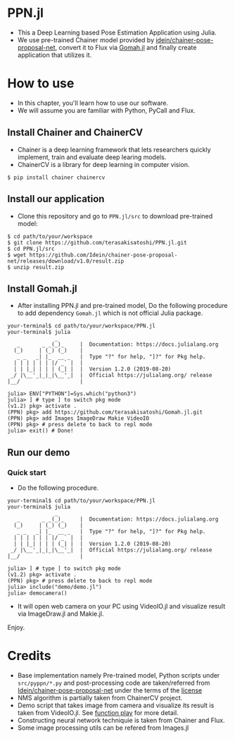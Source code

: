# PPN.jl

- This a Deep Learning based Pose Estimation Application using Julia.
- We use pre-trained Chainer model provided by [idein/chainer-pose-proposal-net](https://github.com/Idein/chainer-pose-proposal-net), convert it to Flux via [Gomah.jl](https://github.com/terasakisatoshi/Gomah.jl) and finally create application that utilizes it.

# How to use

- In this chapter, you'll learn how to use our software.
- We will assume you are familiar with Python, PyCall and Flux.


## Install Chainer and ChainerCV

- Chainer is a deep learning framework that lets researchers quickly implement, train and evaluate deep learing models.
- ChainerCV is a library for deep learning in computer vision.

```
$ pip install chainer chainercv
```

## Install our application

- Clone this repository and go to `PPN.jl/src` to download pre-trained model:

```
$ cd path/to/your/workspace
$ git clone https://github.com/terasakisatoshi/PPN.jl.git
$ cd PPN.jl/src
$ wget https://github.com/Idein/chainer-pose-proposal-net/releases/download/v1.0/result.zip
$ unzip result.zip
```

## Install Gomah.jl

- After installing PPN.jl and pre-trained model, Do the following procedure to add dependency `Gomah.jl` which is not official Julia package.

```
your-terminal$ cd path/to/your/workspace/PPN.jl
your-terminal$ julia
               _
   _       _ _(_)_     |  Documentation: https://docs.julialang.org
  (_)     | (_) (_)    |
   _ _   _| |_  __ _   |  Type "?" for help, "]?" for Pkg help.
  | | | | | | |/ _` |  |
  | | |_| | | | (_| |  |  Version 1.2.0 (2019-08-20)
 _/ |\__'_|_|_|\__'_|  |  Official https://julialang.org/ release
|__/                   |

julia> ENV["PYTHON"]=Sys.which("python3")
julia> ] # type ] to switch pkg mode
(v1.2) pkg> activate .
(PPN) pkg> add https://github.com/terasakisatoshi/Gomah.jl.git
(PPN) pkg> add Images ImageDraw Makie VideoIO
(PPN) pkg> # press delete to back to repl mode
julia> exit() # Done!
```

## Run our demo

### Quick start

- Do the following procedure.

```
your-terminal$ cd path/to/your/workspace/PPN.jl
your-terminal$ julia
               _
   _       _ _(_)_     |  Documentation: https://docs.julialang.org
  (_)     | (_) (_)    |
   _ _   _| |_  __ _   |  Type "?" for help, "]?" for Pkg help.
  | | | | | | |/ _` |  |
  | | |_| | | | (_| |  |  Version 1.2.0 (2019-08-20)
 _/ |\__'_|_|_|\__'_|  |  Official https://julialang.org/ release
|__/                   |

julia> ] # type ] to switch pkg mode
(v1.2) pkg> activate .
(PPN) pkg> # press delete to back to repl mode
julia> include("demo/demo.jl")
julia> democamera()
```

- It will open web camera on your PC using VideoIO.jl and visualize result via ImageDraw.jl and Makie.jl.

Enjoy.


# Credits

- Base implementation namely Pre-trained model, Python scripts under `src/pyppn/*.py` and post-processing code are taken/referred from [Idein/chainer-pose-proposal-net](https://github.com/Idein/chainer-pose-proposal-net) under the terms of the [license](https://github.com/Idein/chainer-pose-proposal-net/blob/master/LICENSE)
- NMS algorithm is partially taken from ChainerCV project.
- Demo script that takes image from camera and visualize its result is taken from VideoIO.jl. See [function play](https://github.com/JuliaIO/VideoIO.jl/blob/master/src/VideoIO.jl) for more detail.
- Constructing neural network techniquie is taken from Chainer and Flux.
- Some image processing utils can be refered from Images.jl
